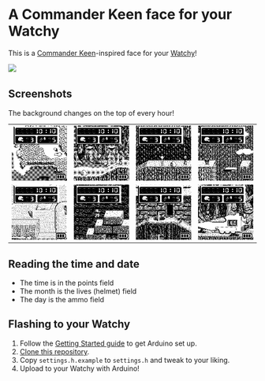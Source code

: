 # A Commander Keen face for your Watchy

This is a [Commander Keen](https://user-images.githubusercontent.com/820984/167292044-b85732d1-be91-411b-a195-1c9da6e91c9c.jpg)-inspired face for your [Watchy](https://watchy.sqfmi.com)!

<img src="https://user-images.githubusercontent.com/820984/167294387-653942e4-c065-440d-9d58-37077bebe773.jpg" width="500px">

## Screenshots

The background changes on the top of every hour!

<table>
  <tr>
    <td><img src="graphics/examples/map.png" width="300px"></td>
    <td><img src="graphics/examples/level-1.png" width="300px"></td>
    <td><img src="graphics/examples/level-4.png" width="300px"></td>
    <td><img src="graphics/examples/level-5.png" width="300px"></td>
  </tr>

  <tr>
    <td><img src="graphics/examples/level-9.png" width="300px"></td>
    <td><img src="graphics/examples/level-11.png" width="300px"></td>
    <td><img src="graphics/examples/level-12.png" width="300px"></td>
    <td><img src="graphics/examples/level-18.png" width="300px"></td>
  </tr>
</table>

## Reading the time and date

- The time is in the points field
- The month is the lives (helmet) field
- The day is the ammo field

## Flashing to your Watchy

1. Follow the [Getting Started guide](https://watchy.sqfmi.com/docs/getting-started) to get Arduino set up.
1. [Clone this repository](https://docs.github.com/en/repositories/creating-and-managing-repositories/cloning-a-repository).
1. Copy `settings.h.example` to `settings.h` and tweak to your liking.
1. Upload to your Watchy with Arduino!
